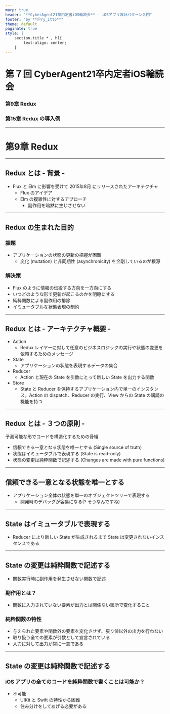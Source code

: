 ```yaml
---
marp: true
header: "**CyberAgent21卒内定者iOS輪読会** - iOSアプリ設計パターン入門"
footer: "by **＠ry_itto**"
theme: default
paginate: true
style: |
    section.title * , h1{
        text-align: center;
    }
---
```


 # 第７回 CyberAgent21卒内定者iOS輪読会

 ### 第9章 Redux
 ### 第15章 Redux の導入例

---

# 第9章 Redux

---

## Redux とは - 背景 -

- Flux と Elm に影響を受けて 2015年8月 にリリースされたアーキテクチャ
    - Flux のアイデア
    - Elm の複雑性に対するアプローチ
        - 副作用を暗黙に生じさせない

---

## Redux の生まれた目的

### 課題
- アプリケーションの状態の更新の把握が困難
    - 変化 (mutation) と非同期性 (asynchronicity) を金剛しているのが根源

### 解決策
- Flux のように情報の伝搬する方向を一方向にする
- いつどのような形で更新が起こるのかを明瞭にする
- 純粋関数による副作用の排除
- イミュータブルな状態表現の制約

---

## Redux とは - アーキテクチャ概要 -
- Action
    - Redux レイヤーに対して任意のビジネスロジックの実行や状態の変更を依頼するためのメッセージ
- State
    - アプリケーションの状態を表現するデータの集合
- Reducer
    - Action と現在の State を引数にとって新しい State を出力する関数
- Store
    - State と Reducer を保持するアプリケーション内で単一のインスタンス。Action の dispatch、Reducer の実行、View からの State の購読の機能を持つ

---

## Redux とは - ３つの原則 -
予測可能な形でコードを構造化するための骨組

- 信頼できる一意となる状態を唯一とする (Single source of truth)
- 状態はイミュータブルで表現する (State is read-only)
- 状態の変更は純粋関数で記述する (Changes are made with pure functions)

---

## 信頼できる一意となる状態を唯一とする

- アプリケーション全体の状態を単一のオブジェクトツリーで表現する
    - 開発時のデバッグが容易になる(? そうなんですね)

---

## State はイミュータブルで表現する

- Reducer により新しい State が生成されるまで State は変更されないインスタンスである

---

## State の変更は純粋関数で記述する

- 関数実行時に副作用を発生させない関数で記述

### 副作用とは？
- 関数に入力されていない要素が出力とは関係ない箇所で変化すること

### 純粋関数の特性
- 与えられた要素や関数外の要素を変化させず、戻り値以外の出力を行わない
- 取り扱う全ての要素が引数として宣言されている
- 入力に対して出力が常に一意である

---
## State の変更は純粋関数で記述する

### iOS アプリの全てのコードを純粋関数で書くことは可能か？
- 不可能
    - UIKit と Swift の特性から困難
    - 住み分けをしてあげる必要がある